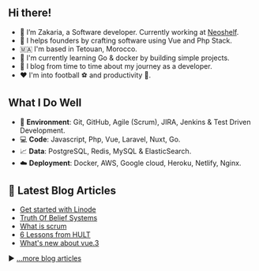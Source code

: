 ## Hi there!

- :wave: I’m Zakaria, a Software developer. Currently working at [Neoshelf](https://www.neoshelf.com).
- :rocket: I helps founders by crafting software using Vue and Php Stack.
- 🇲🇦 I'm based in Tetouan, Morocco.
- :hammer: I'm currently learning Go & docker by building simple projects.
- :pencil: I blog from time to time about my journey as a developer.
- :hearts: I'm into football :soccer: and productivity :dart:.

## What I Do Well

- :space_invader: **Environment**: Git, GitHub, Agile (Scrum), JIRA, Jenkins & Test Driven Development.
- :computer: **Code**:  Javascript, Php, Vue, Laravel, Nuxt, Go.
- :chart_with_upwards_trend: **Data**: PostgreSQL, Redis, MySQL & ElasticSearch.
- :cloud: **Deployment**: Docker, AWS, Google cloud, Heroku, Netlify, Nginx.


## 📘 Latest Blog Articles

<!-- BLOG-POST-LIST:START -->
- [Get started with Linode](https://itszack.tech/blog/linode)
- [Truth Of Belief Systems](https://itszack.tech/blog/belief%20systems)
- [What is scrum](https://itszack.tech/blog/scrum)
- [6 Lessons from HULT](https://itszack.tech/blog/hult)
- [What&#39;s new about vue.3](https://itszack.tech/blog/vue)
<!-- BLOG-POST-LIST:END -->

▶ [...more blog articles](https://itszack.tech)

